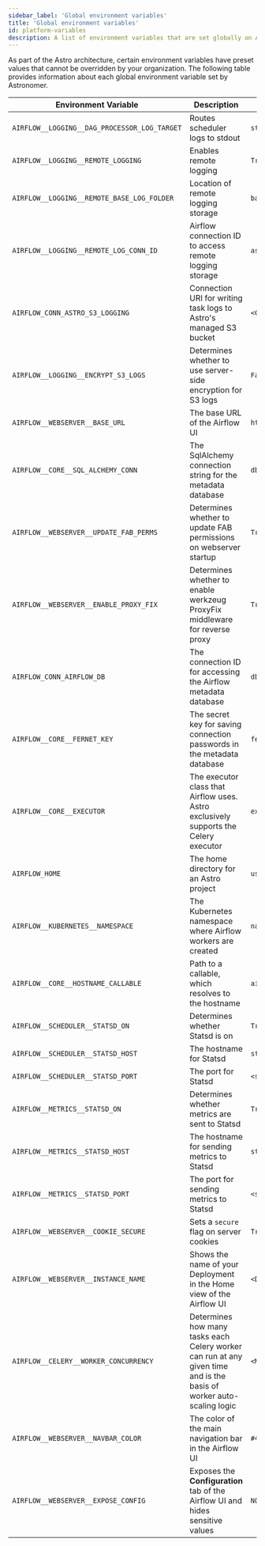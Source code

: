```yaml
---
sidebar_label: 'Global environment variables'
title: 'Global environment variables'
id: platform-variables
description: A list of environment variables that are set globally on Astro and cannot be modified.
---
```


As part of the Astro architecture, certain environment variables have preset values that cannot be overridden by your organization. The following table provides information about each global environment variable set by Astronomer.

|Environment Variable | Description | Value |
|---------------------|-------|------------|
|`AIRFLOW__LOGGING__DAG_PROCESSOR_LOG_TARGET`| Routes scheduler logs to stdout | `stdout` |
| `AIRFLOW__LOGGING__REMOTE_LOGGING`| Enables remote logging | `True` |
| `AIRFLOW__LOGGING__REMOTE_BASE_LOG_FOLDER`| Location of remote logging storage | `baseLogFolder`|
| `AIRFLOW__LOGGING__REMOTE_LOG_CONN_ID` | Airflow connection ID to access remote logging storage   | `astro_s3_logging` |
| `AIRFLOW_CONN_ASTRO_S3_LOGGING` | Connection URI for writing task logs to Astro's managed S3 bucket | `<Connection-URI>`|
| `AIRFLOW__LOGGING__ENCRYPT_S3_LOGS` | Determines whether to use server-side encryption for S3 logs | `False` |
| `AIRFLOW__WEBSERVER__BASE_URL` | The base URL of the Airflow UI  | `https://${fullIngressHostname}`|
|`AIRFLOW__CORE__SQL_ALCHEMY_CONN`| The SqlAlchemy connection string for the metadata database | `dbConnSecret` |
|`AIRFLOW__WEBSERVER__UPDATE_FAB_PERMS`| Determines whether to update FAB permissions on webserver startup | `True`|
| `AIRFLOW__WEBSERVER__ENABLE_PROXY_FIX` | Determines whether to enable werkzeug ProxyFix middleware for reverse proxy | `True` |
| `AIRFLOW_CONN_AIRFLOW_DB` | The connection ID for accessing the Airflow metadata database  | `dbConnSecret` |
| `AIRFLOW__CORE__FERNET_KEY` |The secret key for saving connection passwords in the metadata database | `fernetKeySecret` |
| `AIRFLOW__CORE__EXECUTOR`  | The executor class that Airflow uses. Astro exclusively supports the Celery executor | `executor` |
| `AIRFLOW_HOME`  | The home directory for an Astro project | `usr/local/airflow` |
| `AIRFLOW__KUBERNETES__NAMESPACE`| The Kubernetes namespace where Airflow workers are created | `namespace` |
| `AIRFLOW__CORE__HOSTNAME_CALLABLE` | Path to a callable, which resolves to the hostname | `airflow.utils.net.get_host_ip_address`|
| `AIRFLOW__SCHEDULER__STATSD_ON` | Determines whether Statsd is on | `True` |
| `AIRFLOW__SCHEDULER__STATSD_HOST` |The hostname for Statsd | `statsd.Hostname`|
| `AIRFLOW__SCHEDULER__STATSD_PORT` | The port for Statsd | `<statsd-port>` |
| `AIRFLOW__METRICS__STATSD_ON` | Determines whether metrics are sent to Statsd | `True` |
| `AIRFLOW__METRICS__STATSD_HOST` | The hostname for sending metrics to Statsd | `statsd.Hostname`|
| `AIRFLOW__METRICS__STATSD_PORT` | The port for sending metrics to Statsd | `<statsd-metrics-port>` |
| `AIRFLOW__WEBSERVER__COOKIE_SECURE` | Sets a `secure` flag on server cookies | `True` |
| `AIRFLOW__WEBSERVER__INSTANCE_NAME` | Shows the name of your Deployment in the Home view of the Airflow UI | `<Deployment-Name>` |
| `AIRFLOW__CELERY__WORKER_CONCURRENCY` | Determines how many tasks each Celery worker can run at any given time and is the basis of worker auto-scaling logic | `<Max-Tasks-Per-Worker>` |
| `AIRFLOW__WEBSERVER__NAVBAR_COLOR` | The color of the main navigation bar in the Airflow UI | `#4a4466` |
| `AIRFLOW__WEBSERVER__EXPOSE_CONFIG` | Exposes the **Configuration** tab of the Airflow UI and hides sensitive values | `NON-SENSITIVE-ONLY` |
